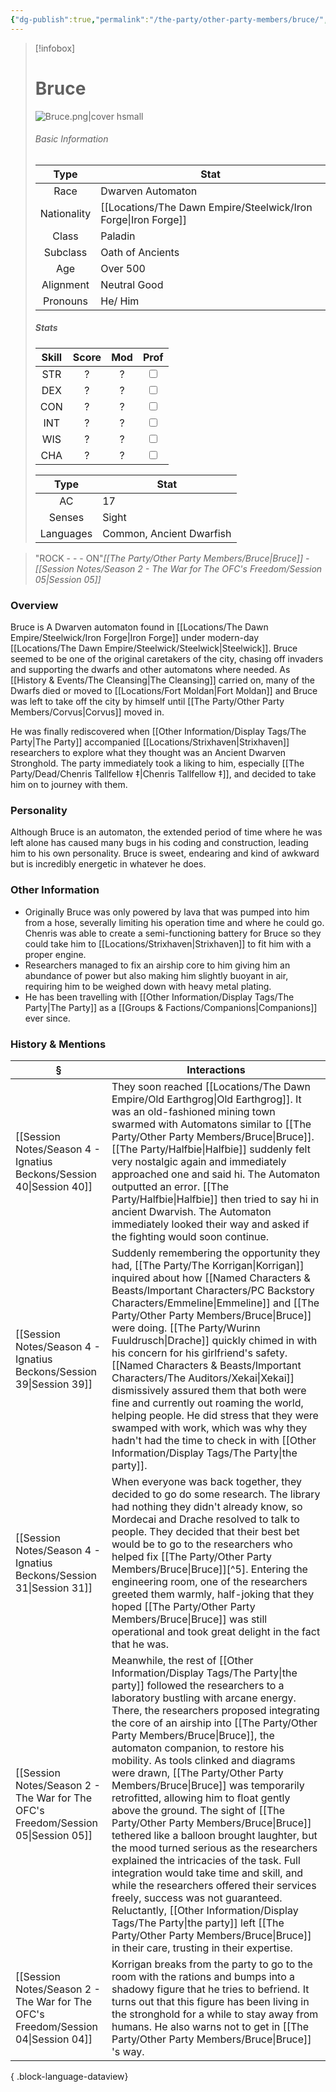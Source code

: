 ```yaml
---
{"dg-publish":true,"permalink":"/the-party/other-party-members/bruce/","updated":"2025-08-11T11:53:32.569+01:00"}
---
```



> [!infobox]
> 
> # Bruce
> ![Bruce.png|cover hsmall](/img/user/Admin/Attachments/Bruce.png)
> ###### Basic Information
> 
>  Type | Stat |
> :----: | --- |
>  Race | Dwarven Automaton |
>  Nationality | [[Locations/The Dawn Empire/Steelwick/Iron Forge\|Iron Forge]] |
>  Class | Paladin |
>  Subclass | Oath of Ancients |
>  Age | Over 500 |
>  Alignment | Neutral Good |
>  Pronouns | He/ Him |
>  ##### Stats
> Skill | Score | Mod | Prof |
> :---: | :---: | :---: | :---: |
>  STR | ? | ? | <input type="checkbox" unchecked> |
>  DEX | ? | ? |  <input type="checkbox" unchecked> |
>  CON | ? | ? | <input type="checkbox" unchecked> |
>  INT | ? | ? | <input type="checkbox" unchecked>|
>  WIS | ? | ? | <input type="checkbox" unchecked> |
>  CHA | ? | ? | <input type="checkbox" unchecked> |
>  
>Type | Stat |
>:---: | --- |
>AC | 17 |
>Senses | Sight |
>Languages | Common, Ancient Dwarfish|

 > "ROCK - - - ON"<cite>[[The Party/Other Party Members/Bruce\|Bruce]] - [[Session Notes/Season 2 - The War for The OFC's Freedom/Session 05\|Session 05]]</cite>
 
 
### Overview
Bruce is A Dwarven automaton found in [[Locations/The Dawn Empire/Steelwick/Iron Forge\|Iron Forge]] under modern-day [[Locations/The Dawn Empire/Steelwick/Steelwick\|Steelwick]]. Bruce seemed to be one of the original caretakers of the city, chasing off invaders and supporting the dwarfs and other automatons where needed. As [[History & Events/The Cleansing\|The Cleansing]] carried on, many of the Dwarfs died or moved to [[Locations/Fort Moldan\|Fort Moldan]] and Bruce was left to take off the city by himself until [[The Party/Other Party Members/Corvus\|Corvus]] moved in.

He was finally rediscovered when [[Other Information/Display Tags/The Party\|The Party]] accompanied [[Locations/Strixhaven\|Strixhaven]] researchers to explore what they thought was an Ancient Dwarven Stronghold. The party immediately took a liking to him, especially [[The Party/Dead/Chenris Tallfellow ‡\|Chenris Tallfellow ‡]],  and decided to take him on to journey with them. 

### Personality
Although Bruce is an automaton, the extended period of time where he was left alone has caused many bugs in his coding and construction, leading him to his own personality. Bruce is sweet, endearing and kind of awkward but is incredibly energetic in whatever he does.

### Other Information
- Originally Bruce was only powered by lava that was pumped into him from a hose, severally limiting his operation time and where he could go. Chenris was able to create a semi-functioning battery for Bruce so they could take him to [[Locations/Strixhaven\|Strixhaven]] to fit him with a proper engine. 
- Researchers managed to fix an airship core to him giving him an abundance of power but also making him slightly buoyant in air, requiring him to be weighed down with heavy metal plating. 
- He has been travelling with [[Other Information/Display Tags/The Party\|The Party]] as a [[Groups & Factions/Companions\|Companions]] ever since.

### History & Mentions
| §                                                                                    | Interactions                                                                                                                                                                                                                                                                                                                                                                                                                                                                                                                                                                                                                                                                                                                                                  |
| ------------------------------------------------------------------------------------ | ------------------------------------------------------------------------------------------------------------------------------------------------------------------------------------------------------------------------------------------------------------------------------------------------------------------------------------------------------------------------------------------------------------------------------------------------------------------------------------------------------------------------------------------------------------------------------------------------------------------------------------------------------------------------------------------------------------------------------------------------------------- |
| [[Session Notes/Season 4 - Ignatius Beckons/Session 40\|Session 40]]              | They soon reached [[Locations/The Dawn Empire/Old Earthgrog\|Old Earthgrog]]. It was an old-fashioned mining town swarmed with Automatons similar to [[The Party/Other Party Members/Bruce\|Bruce]]. [[The Party/Halfbie\|Halfbie]] suddenly felt very nostalgic again and immediately approached one and said hi. The Automaton outputted an error. [[The Party/Halfbie\|Halfbie]] then tried to say hi in ancient Dwarvish. The Automaton immediately looked their way and asked if the fighting would soon continue.                                                                                                                                                                                                                                                                                                                                                           |
| [[Session Notes/Season 4 - Ignatius Beckons/Session 39\|Session 39]]              | Suddenly remembering the opportunity they had, [[The Party/The Korrigan\|Korrigan]] inquired about how [[Named Characters & Beasts/Important Characters/PC Backstory Characters/Emmeline\|Emmeline]] and [[The Party/Other Party Members/Bruce\|Bruce]] were doing. [[The Party/Wurinn Fuuldrusch\|Drache]] quickly chimed in with his concern for his girlfriend's safety. [[Named Characters & Beasts/Important Characters/The Auditors/Xekai\|Xekai]] dismissively assured them that both were fine and currently out roaming the world, helping people. He did stress that they were swamped with work, which was why they hadn't had the time to check in with [[Other Information/Display Tags/The Party\|the party]].                                                                                                                                                                                                                                                                                         |
| [[Session Notes/Season 4 - Ignatius Beckons/Session 31\|Session 31]]              | When everyone was back together, they decided to go do some research. The library had nothing they didn't already know, so Mordecai and Drache resolved to talk to people. They decided that their best bet would be to go to the researchers who helped fix [[The Party/Other Party Members/Bruce\|Bruce]][^5]. Entering the engineering room, one of the researchers greeted them warmly, half-joking that they hoped [[The Party/Other Party Members/Bruce\|Bruce]] was still operational and took great delight in the fact that he was.                                                                                                                                                                                                                                                                                            |
| [[Session Notes/Season 2 - The War for The OFC's Freedom/Session 05\|Session 05]] | Meanwhile, the rest of [[Other Information/Display Tags/The Party\|the party]] followed the researchers to a laboratory bustling with arcane energy. There, the researchers proposed integrating the core of an airship into [[The Party/Other Party Members/Bruce\|Bruce]], the automaton companion, to restore his mobility. As tools clinked and diagrams were drawn, [[The Party/Other Party Members/Bruce\|Bruce]] was temporarily retrofitted, allowing him to float gently above the ground. The sight of [[The Party/Other Party Members/Bruce\|Bruce]] tethered like a balloon brought laughter, but the mood turned serious as the researchers explained the intricacies of the task. Full integration would take time and skill, and while the researchers offered their services freely, success was not guaranteed. Reluctantly, [[Other Information/Display Tags/The Party\|the party]] left [[The Party/Other Party Members/Bruce\|Bruce]] in their care, trusting in their expertise. |
| [[Session Notes/Season 2 - The War for The OFC's Freedom/Session 04\|Session 04]] | Korrigan breaks from the party to go to the room with the rations and bumps into a shadowy figure that he tries to befriend. It turns out that this figure has been living in the stronghold for a while to stay away from humans. He also warns not to get in [[The Party/Other Party Members/Bruce\|Bruce]] 's way.                                                                                                                                                                                                                                                                                                                                                                                                                                                                              |

{ .block-language-dataview}